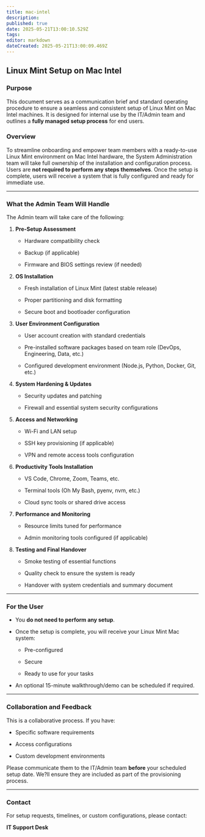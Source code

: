 ```yaml
---
title: mac-intel
description: 
published: true
date: 2025-05-21T13:00:10.529Z
tags: 
editor: markdown
dateCreated: 2025-05-21T13:00:09.469Z
---
```


## **Linux Mint Setup on Mac Intel**

### **Purpose**

This document serves as a communication brief and standard operating procedure to ensure a seamless and consistent setup of Linux Mint on Mac Intel machines. It is designed for internal use by the IT/Admin team and outlines a **fully managed setup process** for end users.

### **Overview**

To streamline onboarding and empower team members with a ready-to-use Linux Mint environment on Mac Intel hardware, the System Administration team will take full ownership of the installation and configuration process. Users are **not required to perform any steps themselves**. Once the setup is complete, users will receive a system that is fully configured and ready for immediate use.

---

### **What the Admin Team Will Handle**

The Admin team will take care of the following:

1. **Pre-Setup Assessment**

   * Hardware compatibility check

   * Backup (if applicable)

   * Firmware and BIOS settings review (if needed)

2. **OS Installation**

   * Fresh installation of Linux Mint (latest stable release)

   * Proper partitioning and disk formatting

   * Secure boot and bootloader configuration

3. **User Environment Configuration**

   * User account creation with standard credentials

   * Pre-installed software packages based on team role (DevOps, Engineering, Data, etc.)

   * Configured development environment (Node.js, Python, Docker, Git, etc.)

4. **System Hardening & Updates**

   * Security updates and patching

   * Firewall and essential system security configurations

5. **Access and Networking**

   * Wi-Fi and LAN setup

   * SSH key provisioning (if applicable)

   * VPN and remote access tools configuration

6. **Productivity Tools Installation**

   * VS Code, Chrome, Zoom, Teams, etc.

   * Terminal tools (Oh My Bash, pyenv, nvm, etc.)

   * Cloud sync tools or shared drive access

7. **Performance and Monitoring**

   * Resource limits tuned for performance

   * Admin monitoring tools configured (if applicable)

8. **Testing and Final Handover**

   * Smoke testing of essential functions

   * Quality check to ensure the system is ready

   * Handover with system credentials and summary document

---

### **For the User**

* You **do not need to perform any setup**.

* Once the setup is complete, you will receive your Linux Mint Mac system:

  * Pre-configured

  * Secure

  * Ready to use for your tasks

* An optional 15-minute walkthrough/demo can be scheduled if required.

---

### **Collaboration and Feedback**

This is a collaborative process. If you have:

* Specific software requirements

* Access configurations

* Custom development environments

Please communicate them to the IT/Admin team **before** your scheduled setup date. We?ll ensure they are included as part of the provisioning process.

---

### **Contact**

For setup requests, timelines, or custom configurations, please contact:

**IT Support Desk**

